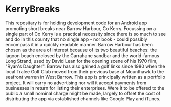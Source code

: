 # KerryBreaks
This repositary is for holding development code for an Android app promoting short breaks near Barrow Harbour, Co Kerry.
Focussing on a single part of Co Kerry is a practical necessity since there is so much to see and do in this county that no single app - nor book - could possibly encompass it in a quickly readable manner. Barrow Harbour has been chosen as the area of interest because of its two beautiful beaches: the lagoon beach enclosed by the Carrahane sandbar and the world-famous Long Strand, used by David Lean for the opening scene of his 1970 film, "Ryan's Daughter". Barrow has also gained a golf links since 1980 when the local Tralee Golf Club moved from their previous base at Mounthawk to the seafront warren in West Barrow.
This app is principally written as a portfolio project. It will carry no advertising nor will it accept payments from businesses in return for listing their enterprises. Were it to be offered to the public a small nominal charge might be made, largely to offset the cost of distributing the app via established channels like Google Play and iTunes.

